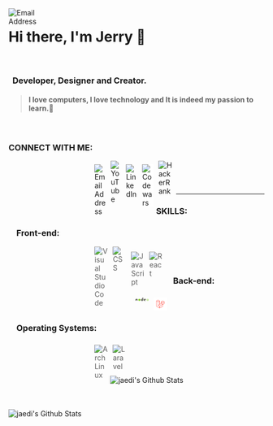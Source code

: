 <img align="left" alt="Email Address" width="80px" src="https://media.giphy.com/media/lrtPCNjE8Rdoky43VR/giphy.gif" style="margin:0 15px 0 0;" />

# Hi there, I'm Jerry 👋 

<br />

### &nbsp; **Developer, Designer and Creator.**

> #### I love computers, I love technology and It is indeed my passion to learn.🌱
<br />




### **CONNECT WITH ME:**


>>>[<img align="left" alt="Email Address" width="22px" src="https://raw.githubusercontent.com/gilbarbara/logos/master/logos/google-gmail.svg" style="margin:7px 5px; margin-left:50px;" />][gmail]
[<img align="left" alt="YouTube" width="20px" src="https://raw.githubusercontent.com/gilbarbara/logos/master/logos/stackoverflow-icon.svg" style="margin:0px 5px;" />][stackoverflow] 
[<img align="left" alt="LinkedIn" width="22px" src="https://static-exp1.licdn.com/sc/h/al2o9zrvru7aqj8e1x2rzsrca" style="margin:7px 5px;" />][linkedin]
[<img align="left" alt="Codewars" width="22px" src="https://www.codewars.com/assets/logos/logo-glyph-36-red-583450fbf586726c570cfd610c94b8f631abfd89d5c4996b4c821a770ca498f9.png" style="margin:7px 5px; background: white;" />][codewars]
[<img align="left" alt="HackerRank" width="30px" src="https://hrcdn.net/hackerrank/assets/apple-touch-icon-precomposed-5e8e592a0a1a387a1185089d13d65637.png" style="margin:0 5px;" />][hackerrank]

<br />
<br />
<br />

---

### **SKILLS:**


### &nbsp;&nbsp;&nbsp; Front-end:

>>><img align="left" alt="Visual Studio Code" width="26px" src="https://raw.githubusercontent.com/gilbarbara/logos/master/logos/html-5.svg" style="margin:0 5px; margin-left:50px;"/><img align="left" alt="CSS" width="26px" src="https://raw.githubusercontent.com/gilbarbara/logos/master/logos/css-3.svg"  style="margin:0 5px;"/><img align="left" alt="JavaScript" width="26px" src="https://raw.githubusercontent.com/gilbarbara/logos/master/logos/javascript.svg" style="margin:10px 5px;" /><img align="left" alt="React" width="26px" src="https://raw.githubusercontent.com/gilbarbara/logos/master/logos/react.svg"  style="margin:10px 5px;"/>

<br /> <br />


### &nbsp;&nbsp;&nbsp; Back-end:

>>><img align="left" alt="NodeJS" width="26px" src="https://raw.githubusercontent.com/gilbarbara/logos/master/logos/nodejs.svg"  style="margin:7px 5px; margin-left:50px;"/><img align="left" alt="Laravel" width="26px" src="https://raw.githubusercontent.com/gilbarbara/logos/master/logos/laravel.svg"  style="margin:7px 5px;"/>

<br />

<br />

### &nbsp;&nbsp;&nbsp; Operating Systems:
 >>><img align="left" alt="Arch Linux" width="26px" src="https://raw.githubusercontent.com/gilbarbara/logos/master/logos/archlinux.svg" style="margin:7px 5px; margin-left:50px;"/><img align="left" alt="Laravel" width="26px" src="https://raw.githubusercontent.com/gilbarbara/logos/master/logos/microsoft-windows.svg"  style="margin:7px 5px;"/>








<br />
<br />
<br />
<br />





<img align="left" alt="jaedi's Github Stats" src="https://github-readme-stats.codestackr.vercel.app/api?username=jaedi&theme=algolia&show_icons=true&hide_border=true" />

<br />
<br />
<br />

<img align="left" alt="jaedi's Github Stats" src="https://github-readme-stats.vercel.app/api/top-langs/?username=jaedi&theme=algolia&layout=compact" style="margin-top:15px;" />



[linkedin]: www.linkedin.com/in/jerrydi
[stackoverflow]: https://stackoverflow.com/users/14090202/jaedi?tab=profile
[gmail]: (mailto:jerrydieugenio@gmail.com)
[codewars]: https://www.codewars.com/users/jaedi
[hackerrank]: https://www.hackerrank.com/jerrydieugenio




